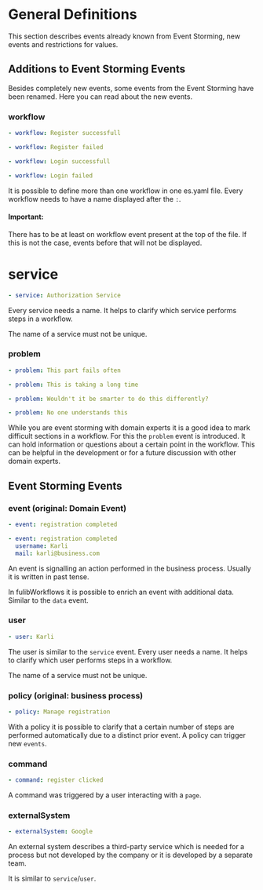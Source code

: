 # General Definitions
This section describes events already known from Event Storming, new events and restrictions for values.

## Additions to Event Storming Events
Besides completely new events, some events from the Event Storming have been renamed.
Here you can read about the new events.

### workflow
```yaml
- workflow: Register successfull

- workflow: Register failed

- workflow: Login successfull

- workflow: Login failed
```

It is possible to define more than one workflow in one es.yaml file.
Every workflow needs to have a name displayed after the `:`.

#### Important:
There has to be at least on workflow event present at the top of the file.
If this is not the case, events before that will not be displayed.

# service
```yaml
- service: Authorization Service
```
Every service needs a name. It helps to clarify which service performs steps in a workflow.

The name of a service must not be unique.

### problem
```yaml
- problem: This part fails often

- problem: This is taking a long time

- problem: Wouldn't it be smarter to do this differently?

- problem: No one understands this
```

While you are event storming with domain experts it is a good idea to mark difficult sections in a workflow.
For this the `problem` event is introduced. It can hold information or questions about a certain point in the workflow.
This can be helpful in the development or for a future discussion with other domain experts.

## Event Storming Events
### event (original: Domain Event)
```yaml
- event: registration completed

- event: registration completed
  username: Karli
  mail: karli@business.com
```
An event is signalling an action performed in the business process.
Usually it is written in past tense.

In fulibWorkflows it is possible to enrich an event with additional data. Similar to the `data` event.

### user
```yaml
- user: Karli
```
The user is similar to the `service` event.
Every user needs a name. It helps to clarify which user performs steps in a workflow.

The name of a service must not be unique.

### policy (original: business process)
```yaml
- policy: Manage registration
```
With a policy it is possible to clarify that a certain number of steps are performed automatically due to a distinct prior event.
A policy can trigger new `events`.

### command
```yaml
- command: register clicked
```
A command was triggered by a user interacting with a `page`.

### externalSystem
```yaml
- externalSystem: Google
```
An external system describes a third-party service which is needed for a process but not developed by the company or it is
developed by a separate team.

It is similar to `service`/`user`.